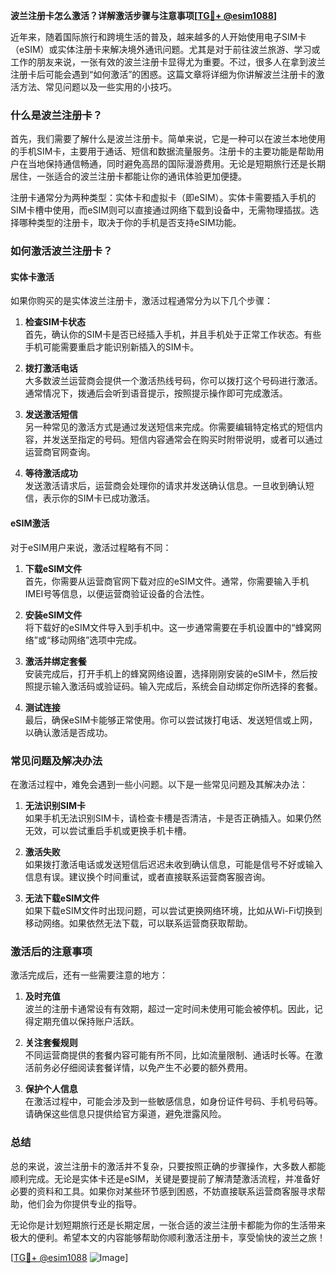 **波兰注册卡怎么激活？详解激活步骤与注意事项[[TG💪+ @esim1088](https://t.me/s/esim1088)]**

近年来，随着国际旅行和跨境生活的普及，越来越多的人开始使用电子SIM卡（eSIM）或实体注册卡来解决境外通讯问题。尤其是对于前往波兰旅游、学习或工作的朋友来说，一张有效的波兰注册卡显得尤为重要。不过，很多人在拿到波兰注册卡后可能会遇到“如何激活”的困惑。这篇文章将详细为你讲解波兰注册卡的激活方法、常见问题以及一些实用的小技巧。

### 什么是波兰注册卡？

首先，我们需要了解什么是波兰注册卡。简单来说，它是一种可以在波兰本地使用的手机SIM卡，主要用于通话、短信和数据流量服务。注册卡的主要功能是帮助用户在当地保持通信畅通，同时避免高昂的国际漫游费用。无论是短期旅行还是长期居住，一张适合的波兰注册卡都能让你的通讯体验更加便捷。

注册卡通常分为两种类型：实体卡和虚拟卡（即eSIM）。实体卡需要插入手机的SIM卡槽中使用，而eSIM则可以直接通过网络下载到设备中，无需物理插拔。选择哪种类型的注册卡，取决于你的手机是否支持eSIM功能。

### 如何激活波兰注册卡？

#### 实体卡激活

如果你购买的是实体波兰注册卡，激活过程通常分为以下几个步骤：

1. **检查SIM卡状态**  
   首先，确认你的SIM卡是否已经插入手机，并且手机处于正常工作状态。有些手机可能需要重启才能识别新插入的SIM卡。

2. **拨打激活电话**  
   大多数波兰运营商会提供一个激活热线号码，你可以拨打这个号码进行激活。通常情况下，拨通后会听到语音提示，按照提示操作即可完成激活。

3. **发送激活短信**  
   另一种常见的激活方式是通过发送短信来完成。你需要编辑特定格式的短信内容，并发送至指定的号码。短信内容通常会在购买时附带说明，或者可以通过运营商官网查询。

4. **等待激活成功**  
   发送激活请求后，运营商会处理你的请求并发送确认信息。一旦收到确认短信，表示你的SIM卡已成功激活。

#### eSIM激活

对于eSIM用户来说，激活过程略有不同：

1. **下载eSIM文件**  
   首先，你需要从运营商官网下载对应的eSIM文件。通常，你需要输入手机IMEI号等信息，以便运营商验证设备的合法性。

2. **安装eSIM文件**  
   将下载好的eSIM文件导入到手机中。这一步通常需要在手机设置中的“蜂窝网络”或“移动网络”选项中完成。

3. **激活并绑定套餐**  
   安装完成后，打开手机上的蜂窝网络设置，选择刚刚安装的eSIM卡，然后按照提示输入激活码或验证码。输入完成后，系统会自动绑定你所选择的套餐。

4. **测试连接**  
   最后，确保eSIM卡能够正常使用。你可以尝试拨打电话、发送短信或上网，以确认激活是否成功。

### 常见问题及解决办法

在激活过程中，难免会遇到一些小问题。以下是一些常见问题及其解决办法：

1. **无法识别SIM卡**  
   如果手机无法识别SIM卡，请检查卡槽是否清洁，卡是否正确插入。如果仍然无效，可以尝试重启手机或更换手机卡槽。

2. **激活失败**  
   如果拨打激活电话或发送短信后迟迟未收到确认信息，可能是信号不好或输入信息有误。建议换个时间重试，或者直接联系运营商客服咨询。

3. **无法下载eSIM文件**  
   如果下载eSIM文件时出现问题，可以尝试更换网络环境，比如从Wi-Fi切换到移动网络。如果依然无法下载，可以联系运营商获取帮助。

### 激活后的注意事项

激活完成后，还有一些需要注意的地方：

1. **及时充值**  
   波兰的注册卡通常设有有效期，超过一定时间未使用可能会被停机。因此，记得定期充值以保持账户活跃。

2. **关注套餐规则**  
   不同运营商提供的套餐内容可能有所不同，比如流量限制、通话时长等。在激活前务必仔细阅读套餐详情，以免产生不必要的额外费用。

3. **保护个人信息**  
   在激活过程中，可能会涉及到一些敏感信息，如身份证件号码、手机号码等。请确保这些信息只提供给官方渠道，避免泄露风险。

### 总结

总的来说，波兰注册卡的激活并不复杂，只要按照正确的步骤操作，大多数人都能顺利完成。无论是实体卡还是eSIM，关键是要提前了解清楚激活流程，并准备好必要的资料和工具。如果你对某些环节感到困惑，不妨直接联系运营商客服寻求帮助，他们会为你提供专业的指导。

无论你是计划短期旅行还是长期定居，一张合适的波兰注册卡都能为你的生活带来极大的便利。希望本文的内容能够帮助你顺利激活注册卡，享受愉快的波兰之旅！

[[TG💪+ @esim1088](https://t.me/s/esim1088) ![Image](https://i.postimg.cc/4NQfJmqS/Snipaste-2025-05-13-00-14-12.png)]